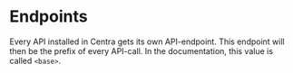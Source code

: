 # Endpoints

Every API installed in Centra gets its own API-endpoint. This endpoint will then be the prefix of every API-call. In the documentation, this value is called `<base>`.
